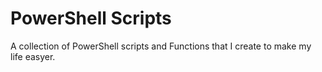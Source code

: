 # PowerShell Scripts
A collection of PowerShell scripts and Functions that I create to make my life easyer.
